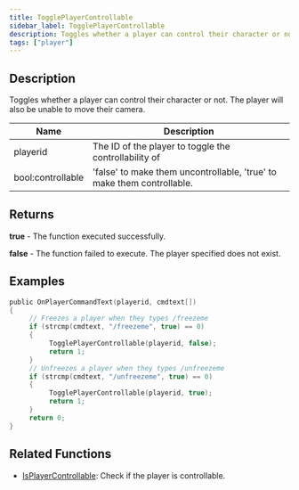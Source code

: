 ```yaml
---
title: TogglePlayerControllable
sidebar_label: TogglePlayerControllable
description: Toggles whether a player can control their character or not.
tags: ["player"]
---
```


## Description

Toggles whether a player can control their character or not. The player will also be unable to move their camera.

| Name              | Description                                                            |
| ----------------- | ---------------------------------------------------------------------- |
| playerid          | The ID of the player to toggle the controllability of                  |
| bool:controllable | 'false' to make them uncontrollable, 'true' to make them controllable. |

## Returns

**true** - The function executed successfully.

**false** - The function failed to execute. The player specified does not exist.

## Examples

```c
public OnPlayerCommandText(playerid, cmdtext[])
{
     // Freezes a player when they types /freezeme
     if (strcmp(cmdtext, "/freezeme", true) == 0)
     {
          TogglePlayerControllable(playerid, false);
          return 1;
     }
     // Unfreezes a player when they types /unfreezeme
     if (strcmp(cmdtext, "/unfreezeme", true) == 0)
     {
          TogglePlayerControllable(playerid, true);
          return 1;
     }
     return 0;
}
```

## Related Functions

- [IsPlayerControllable](IsPlayerControllable): Check if the player is controllable.
